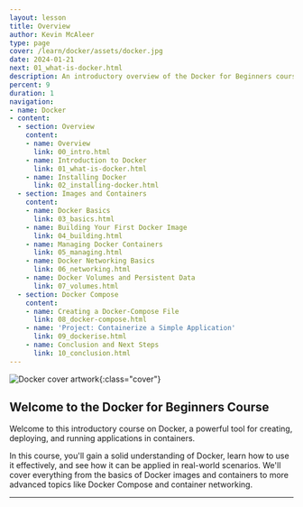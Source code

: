 ```yaml
---
layout: lesson
title: Overview
author: Kevin McAleer
type: page
cover: /learn/docker/assets/docker.jpg
date: 2024-01-21
next: 01_what-is-docker.html
description: An introductory overview of the Docker for Beginners course.
percent: 9
duration: 1
navigation:
- name: Docker
- content:
  - section: Overview
    content:
    - name: Overview
      link: 00_intro.html
    - name: Introduction to Docker
      link: 01_what-is-docker.html
    - name: Installing Docker
      link: 02_installing-docker.html
  - section: Images and Containers
    content:
    - name: Docker Basics
      link: 03_basics.html
    - name: Building Your First Docker Image
      link: 04_building.html
    - name: Managing Docker Containers
      link: 05_managing.html
    - name: Docker Networking Basics
      link: 06_networking.html
    - name: Docker Volumes and Persistent Data
      link: 07_volumes.html
  - section: Docker Compose
    content:
    - name: Creating a Docker-Compose File
      link: 08_docker-compose.html
    - name: 'Project: Containerize a Simple Application'
      link: 09_dockerise.html
    - name: Conclusion and Next Steps
      link: 10_conclusion.html
---
```



![Docker cover artwork](/learn/docker/assets/docker.jpg){:class="cover"}

## Welcome to the Docker for Beginners Course

Welcome to this introductory course on Docker, a powerful tool for creating, deploying, and running applications in containers.

In this course, you'll gain a solid understanding of Docker, learn how to use it effectively, and see how it can be applied in real-world scenarios. We'll cover everything from the basics of Docker images and containers to more advanced topics like Docker Compose and container networking.

---
